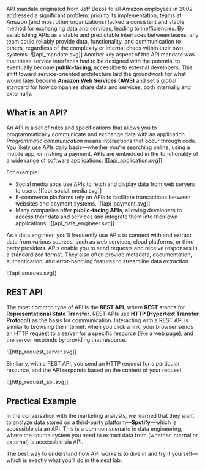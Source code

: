 API mandate originated from Jeff Bezos to all Amazon employees in 2002 addressed a significant problem: prior to its implementation, teams at Amazon (and most other organizations) lacked a consistent and stable method for exchanging data and services, leading to inefficiencies. By establishing APIs as a stable and predictable interfaces between teams, any team could reliably provide data, functionality, and communication to others, regardless of the complexity or internal chaos within their own systems.
![[api_mandate.svg]]
Another key aspect of the API mandate was that these service interfaces had to be designed with the potential to eventually become **public-facing**, accessible to external developers. This shift toward service-oriented architecture laid the groundwork for what would later become **Amazon Web Services (AWS)** and set a global standard for how companies share data and services, both internally and externally.

## What is an API?

An API is a set of rules and specifications that allows you to programmatically communicate and exchange data with an application. *Programmatic communication* means interactions that occur through code. You likely use APIs daily basis—whether you’re searching online, using a mobile app, or making a payment. APIs are embedded in the functionality of a wide range of software applications. 
![[api_application.svg]]

For example:

- Social media apps use APIs to fetch and display data from web servers to users. 
	![[api_social_media.svg]]
- E-commerce platforms rely on APIs to facilitate transactions between websites and payment systems. 
	![[api_payment.svg]]
- Many companies offer **public-facing APIs**, allowing developers to access their data and services and integrate them into their own applications. 
	![[api_data_engineer.svg]]

As a data engineer, you’ll frequently use APIs to connect with and extract data from various sources, such as web services, cloud platforms, or third-party providers. APIs enable you to send requests and receive responses in a standardized format. They also often provide metadata, documentation, authentication, and error-handling features to streamline data extraction.

![[api_sources.svg]]

## REST API

The most common type of API is the **REST API**, where **REST** stands for **Representational State Transfer**. REST APIs use **HTTP (Hypertext Transfer Protocol)** as the basis for communication. Interacting with a REST API is similar to browsing the internet: when you click a link, your browser sends an HTTP request to a server for a specific resource (like a web page), and the server responds by providing that resource. 

![[http_request_server.svg]]

Similarly, with a REST API, you send an HTTP request for a particular resource, and the API responds based on the content of your request.

![[http_request_api.svg]]

## Practical Example

In the conversation with the marketing analysts, we learned that they want to analyze data stored on a third-party platform—**Spotify**—which is accessible via an API. This is a common scenario in data engineering, where the source system you need to extract data from (whether internal or external) is accessible via API.

The best way to understand how API works is to dive in and try it yourself—which is exactly what you’ll do in the next lab.